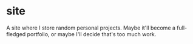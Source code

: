# site
A site where I store random personal projects. Maybe it'll become a full-fledged portfolio, or maybe I'll decide that's too much work.
